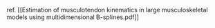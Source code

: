 ref. [[Estimation of musculotendon kinematics in large musculoskeletal models using multidimensional B-splines.pdf]]

